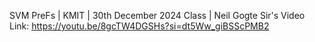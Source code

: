 SVM PreFs | KMIT | 30th December 2024 Class | Neil Gogte Sir's
Video Link:
https://youtu.be/8gcTW4DGSHs?si=dt5Ww_giBSScPMB2
